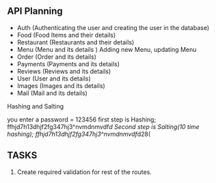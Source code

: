 ## API Planning


- Auth (Authenticating the user and creating the user in the database)
- Food (Food Items and their details)
- Restaurant (Restaurants and their details)
- Menu (Menu and its details ) Adding new Menu, updating Menu
- Order (Order and its details)
- Payments (Payments and its details)
- Reviews (Reviews and its details)
- User (User and its details)
- Images (Images and its details)
- Mail (Mail and its details)


Hashing and Salting

you enter a password = 123456
first step is Hashing; ffhjd7h13dhjf2fg347hj3^nvmdnmvdf*d
Second step is Salting(10 time hashing); ffhjd7h13dhjf2fg347hj3^nvmdnmvdf*d$%h$28(

## TASKS

1. Create required validation for rest of the routes.